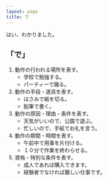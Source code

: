 ```yaml
---
layout: page
title: で
---
```

はい、わかりました。

## 「で」
1. 動作の行われる場所を表す。
   - 学校で勉強する。
   - パーティーで踊る。
2. 動作の手段・道具を表す。
   - はさみで紙を切る。
   - 鉛筆で書く。
3. 動作の原因・理由・条件を表す。
   - 天気がいいので、公園で遊ぶ。
   - 忙しいので、手紙でお礼を言う。
4. 動作の期間・時間を表す。
   - 午前中で用事を片付ける。
   - １０分で作業を終わらせる。
5. 資格・特別な条件を表す。
   - 成人であれば購入できます。
   - 経験者でなければ難しい仕事です。